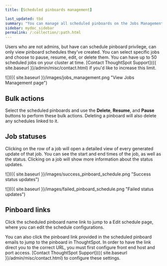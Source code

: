 ```yaml
---
title: [Scheduled pinboards management]

last_updated: tbd
summary: "You can manage all scheduled pinboards on the Jobs Management page under Admin."
sidebar: mydoc_sidebar
permalink: /:collection/:path.html
---
```

Users who are not admins, but have can schedule pinboard privilege, can only view pinboard schedules they've created. You can select specific jobs and choose to pause, resume, edit, or delete them. You can have up to 50 scheduled jobs on your cluster at time. [Contact ThoughtSpot Support]({{ site.baseurl }}/admin/misc/contact.html) if you'd like to increase this limit.

 ![]({{ site.baseurl }}/images/jobs_management.png "View Jobs Management page")

## Bulk actions

Select the scheduled pinboards and use the **Delete**, **Resume**, and **Pause** buttons to perform these bulk actions. Deleting a pinboard will also delete any schedules linked to it.

## Job statuses

Clicking on the row of a job will open a detailed view of every generated update of that job. You can see the start and end times of the job, as well as the status. Clicking on a job will show more information about the status updates.

 ![]({{ site.baseurl }}/images/success_pinboard_schedule.png "Success status updates")

 ![]({{ site.baseurl }}/images/failed_pinboard_schedule.png "Failed status updates")

## Pinboard links

Click the scheduled pinboard name link to jump to a Edit schedule page, where you can edit the schedule configurations.

You can also click the pinboard link provided in the scheduled pinboard emails to jump to the pinboard in ThoughtSpot. In order to have the link direct you to the correct URL, you must first configure front end host and port access. [Contact ThoughtSpot Support]({{ site.baseurl }}/admin/misc/contact.html) to configure these settings.
